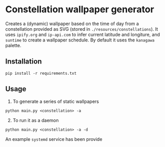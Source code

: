 # Constellation wallpaper generator

Creates a (dynamic) wallpaper based on the time of day from a constellation provided as SVG (stored in `./resources/constellations`). It uses `ipify.org` and `ip-api.com` to infer current latitude and longiture, and `suntime` to create a wallpaper schedule. By default it uses the `kanagawa` palette.


## Installation

```
pip install -r requirements.txt
```

## Usage


1. To generate a series of static wallpapers
```
python main.py <constellation> -a
```
2. To run it as a daemon
```
python main.py <constellation> -a -d
```

An example `systemd` service has been provide